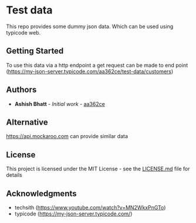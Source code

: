 # Test data

This repo provides some dummy json data. Which can be used using typicode web.

## Getting Started

To use this data via a http endpoint a get request can be made to end point (https://my-json-server.typicode.com/aa362ce/test-data/customers)

## Authors

* **Ashish Bhatt** - *Initial work* - [aa362ce](https://github.com/aa362ce)

## Alternative
https://api.mockaroo.com can provide similar data

## License

This project is licensed under the MIT License - see the [LICENSE.md](LICENSE.md) file for details

## Acknowledgments

* techsith (https://www.youtube.com/watch?v=MN2WkxPnGTo)
* typicode (https://my-json-server.typicode.com/)